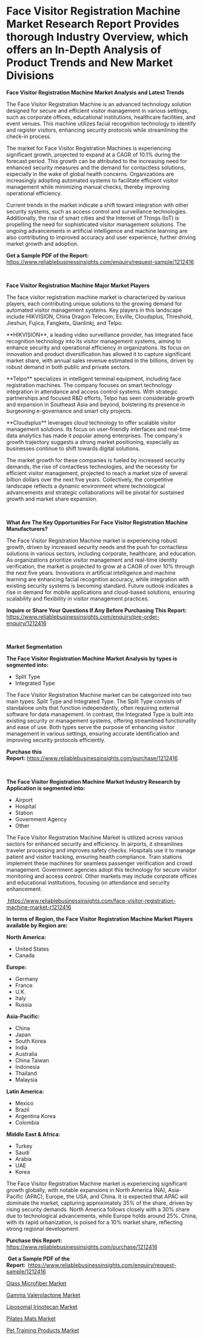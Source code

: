<p><h1>Face Visitor Registration Machine Market Research Report Provides thorough Industry Overview, which offers an In-Depth Analysis of Product Trends and New Market Divisions</h1></p><p><strong>Face Visitor Registration Machine Market Analysis and Latest Trends</strong></p>
<p><p>The Face Visitor Registration Machine is an advanced technology solution designed for secure and efficient visitor management in various settings, such as corporate offices, educational institutions, healthcare facilities, and event venues. This machine utilizes facial recognition technology to identify and register visitors, enhancing security protocols while streamlining the check-in process.</p><p>The market for Face Visitor Registration Machines is experiencing significant growth, projected to expand at a CAGR of 10.1% during the forecast period. This growth can be attributed to the increasing need for enhanced security measures and the demand for contactless solutions, especially in the wake of global health concerns. Organizations are increasingly adopting automated systems to facilitate efficient visitor management while minimizing manual checks, thereby improving operational efficiency.</p><p>Current trends in the market indicate a shift toward integration with other security systems, such as access control and surveillance technologies. Additionally, the rise of smart cities and the Internet of Things (IoT) is propelling the need for sophisticated visitor management solutions. The ongoing advancements in artificial intelligence and machine learning are also contributing to improved accuracy and user experience, further driving market growth and adoption.</p></p>
<p><strong>Get a Sample PDF of the Report:&nbsp;</strong> <a href="https://www.reliablebusinessinsights.com/enquiry/request-sample/1212416?utm_campaign=1138&utm_medium=2&utm_source=Github&utm_content=ia&utm_term=18112024&utm_id=face-visitor-registration-machine">https://www.reliablebusinessinsights.com/enquiry/request-sample/1212416</a></p>
<p>&nbsp;</p>
<p><strong>Face Visitor Registration Machine Major Market Players</strong></p>
<p><p>The face visitor registration machine market is characterized by various players, each contributing unique solutions to the growing demand for automated visitor management systems. Key players in this landscape include HIKVISION, China Dragon Telecom, Esville, Cloudsplus, Threshold, Jieshun, Fujica, Fangkets, Qianlinkj, and Telpo.</p><p>**HIKVISION**, a leading video surveillance provider, has integrated face recognition technology into its visitor management systems, aiming to enhance security and operational efficiency in organizations. Its focus on innovation and product diversification has allowed it to capture significant market share, with annual sales revenue estimated in the billions, driven by robust demand in both public and private sectors.</p><p>**Telpo** specializes in intelligent terminal equipment, including face registration machines. The company focuses on smart technology integration in attendance and access control systems. With strategic partnerships and focused R&D efforts, Telpo has seen considerable growth and expansion in Southeast Asia and beyond, bolstering its presence in burgeoning e-governance and smart city projects.</p><p>**Cloudsplus** leverages cloud technology to offer scalable visitor management solutions. Its focus on user-friendly interfaces and real-time data analytics has made it popular among enterprises. The company's growth trajectory suggests a strong market positioning, especially as businesses continue to shift towards digital solutions.</p><p>The market growth for these companies is fueled by increased security demands, the rise of contactless technologies, and the necessity for efficient visitor management, projected to reach a market size of several billion dollars over the next five years. Collectively, the competitive landscape reflects a dynamic environment where technological advancements and strategic collaborations will be pivotal for sustained growth and market share expansion.</p></p>
<p>&nbsp;</p>
<p><strong>What Are The Key Opportunities For Face Visitor Registration Machine Manufacturers?</strong></p>
<p><p>The Face Visitor Registration Machine market is experiencing robust growth, driven by increased security needs and the push for contactless solutions in various sectors, including corporate, healthcare, and education. As organizations prioritize visitor management and real-time identity verification, the market is projected to grow at a CAGR of over 10% through the next five years. Innovations in artificial intelligence and machine learning are enhancing facial recognition accuracy, while integration with existing security systems is becoming standard. Future outlook indicates a rise in demand for mobile applications and cloud-based solutions, ensuring scalability and flexibility in visitor management practices.</p></p>
<p><strong>Inquire or Share Your Questions If Any Before Purchasing This Report:</strong> <a href="https://www.reliablebusinessinsights.com/enquiry/pre-order-enquiry/1212416?utm_campaign=1138&utm_medium=2&utm_source=Github&utm_content=ia&utm_term=18112024&utm_id=face-visitor-registration-machine">https://www.reliablebusinessinsights.com/enquiry/pre-order-enquiry/1212416</a></p>
<p>&nbsp;</p>
<p><strong>Market Segmentation</strong></p>
<p><strong>The Face Visitor Registration Machine Market Analysis by types is segmented into:</strong></p>
<p><ul><li>Split Type</li><li>Integrated Type</li></ul></p>
<p><p>The Face Visitor Registration Machine market can be categorized into two main types: Split Type and Integrated Type. The Split Type consists of standalone units that function independently, often requiring external software for data management. In contrast, the Integrated Type is built into existing security or management systems, offering streamlined functionality and ease of use. Both types serve the purpose of enhancing visitor management in various settings, ensuring accurate identification and improving security protocols efficiently.</p></p>
<p><strong>Purchase this Report:&nbsp;</strong><a href="https://www.reliablebusinessinsights.com/purchase/1212416?utm_campaign=1138&utm_medium=2&utm_source=Github&utm_content=ia&utm_term=18112024&utm_id=face-visitor-registration-machine">https://www.reliablebusinessinsights.com/purchase/1212416</a></p>
<p>&nbsp;</p>
<p><strong>The Face Visitor Registration Machine Market Industry Research by Application is segmented into:</strong></p>
<p><ul><li>Airport</li><li>Hospital</li><li>Station</li><li>Government Agency</li><li>Other</li></ul></p>
<p><p>The Face Visitor Registration Machine Market is utilized across various sectors for enhanced security and efficiency. In airports, it streamlines traveler processing and improves safety checks. Hospitals use it to manage patient and visitor tracking, ensuring health compliance. Train stations implement these machines for seamless passenger verification and crowd management. Government agencies adopt this technology for secure visitor monitoring and access control. Other markets may include corporate offices and educational institutions, focusing on attendance and security enhancement.</p></p>
<p><a href="https://www.reliablebusinessinsights.com/face-visitor-registration-machine-market-r1212416?utm_campaign=1138&utm_medium=2&utm_source=Github&utm_content=ia&utm_term=18112024&utm_id=face-visitor-registration-machine">&nbsp;https://www.reliablebusinessinsights.com/face-visitor-registration-machine-market-r1212416</a></p>
<p><strong>In terms of Region, the Face Visitor Registration Machine Market Players available by Region are:</strong></p>
<p>
    <p> <strong> North America: </strong>
        <ul>
            <li>United States</li>
            <li>Canada</li>
        </ul>
        </p> 
    <p> <strong> Europe: </strong>
        <ul>
            <li>Germany</li>
            <li>France</li>
            <li>U.K.</li>
            <li>Italy</li>
            <li>Russia</li>
        </ul>
        </p> 
    <p> <strong> Asia-Pacific: </strong>
        <ul>
            <li>China</li>
            <li>Japan</li>
            <li>South Korea</li>
            <li>India</li>
            <li>Australia</li>
            <li>China Taiwan</li>
            <li>Indonesia</li>
            <li>Thailand</li>
            <li>Malaysia</li>
        </ul>
        </p> 
    <p> <strong> Latin America: </strong>
        <ul>
            <li>Mexico</li>
            <li>Brazil</li>
            <li>Argentina Korea</li>
            <li>Colombia</li>
        </ul>
        </p> 
    <p> <strong> Middle East & Africa: </strong>
        <ul>
            <li>Turkey</li>
            <li>Saudi</li>
            <li>Arabia</li>
            <li>UAE</li>
            <li>Korea</li>
        </ul>
    </p>
    </p>
<p><p>The Face Visitor Registration Machine market is experiencing significant growth globally, with notable expansions in North America (NA), Asia-Pacific (APAC), Europe, the USA, and China. It is expected that APAC will dominate the market, capturing approximately 35% of the share, driven by rising security demands. North America follows closely with a 30% share due to technological advancements, while Europe holds around 25%. China, with its rapid urbanization, is poised for a 10% market share, reflecting strong regional development.</p></p>
<p><strong>Purchase this Report: </strong><a href="https://www.reliablebusinessinsights.com/purchase/1212416?utm_campaign=1138&utm_medium=2&utm_source=Github&utm_content=ia&utm_term=18112024&utm_id=face-visitor-registration-machine">https://www.reliablebusinessinsights.com/purchase/1212416</a></p>
<p>&nbsp;<strong>Get a Sample PDF of the Report:&nbsp;&nbsp;</strong><a href="https://www.reliablebusinessinsights.com/enquiry/request-sample/1212416?utm_campaign=1138&utm_medium=2&utm_source=Github&utm_content=ia&utm_term=18112024&utm_id=face-visitor-registration-machine">https://www.reliablebusinessinsights.com/enquiry/request-sample/1212416</a></p>
<p><strong></strong></p>
<p><p><a href="https://www.linkedin.com/pulse/glass-microfiber-market-research-report-exploring-size-revenue-mpapf?utm_campaign=1138&utm_medium=2&utm_source=Github&utm_content=ia&utm_term=18112024&utm_id=face-visitor-registration-machine">Glass Microfiber Market</a></p><p><a href="https://www.linkedin.com/pulse/gamma-valerolactone-market-share-analysis-growth-trends-igwwf?utm_campaign=1138&utm_medium=2&utm_source=Github&utm_content=ia&utm_term=18112024&utm_id=face-visitor-registration-machine">Gamma Valerolactone Market</a></p><p><a href="https://issuu.com/reportprime-2/docs/liposomal-irinotecan-market-size-20_4d0d55d8bdd417?utm_campaign=1138&utm_medium=2&utm_source=Github&utm_content=ia&utm_term=18112024&utm_id=face-visitor-registration-machine">Liposomal Irinotecan Market</a></p><p><a href="https://www.linkedin.com/pulse/emerging-technologies-reshaping-pilates-mats-market-impact-upfde?utm_campaign=1138&utm_medium=2&utm_source=Github&utm_content=ia&utm_term=18112024&utm_id=face-visitor-registration-machine">Pilates Mats Market</a></p><p><a href="https://issuu.com/reportprime-2/docs/pet-training-products-market-size-2_8064f92a041f58?utm_campaign=1138&utm_medium=2&utm_source=Github&utm_content=ia&utm_term=18112024&utm_id=face-visitor-registration-machine">Pet Training Products Market</a></p></p>